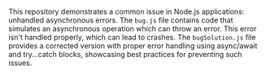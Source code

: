 This repository demonstrates a common issue in Node.js applications: unhandled asynchronous errors.  The `bug.js` file contains code that simulates an asynchronous operation which can throw an error.  This error isn't handled properly, which can lead to crashes. The `bugSolution.js` file provides a corrected version with proper error handling using async/await and try...catch blocks, showcasing best practices for preventing such issues.